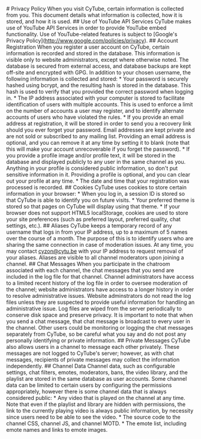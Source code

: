 \# Privacy Policy When you visit CyTube, certain information is collected from you. This document details what information is collected, how it is stored, and how it is used. ## Use of YouTube API Services CyTube makes use of YouTube API Services in order to provide YouTube embed functionality. Use of YouTube-related features is subject to \[Google's Privacy Policy\](http://www.google.com/policies/privacy). ## Account Registration When you register a user account on CyTube, certain information is recorded and stored in the database. This information is visible only to website administrators, except where otherwise noted. The database is secured from external access, and database backups are kept off-site and encrypted with GPG. In addition to your chosen username, the following information is collected and stored: \* Your password is securely hashed using bcrypt, and the resulting hash is stored in the database. This hash is used to verify that you provided the correct password when logging in. \* The IP address associated with your computer is stored to facilitate identification of users with multiple accounts. This is used to enforce a limit on the number of accounts a user may register, and to identify alternate accounts of users who have violated the rules. \* If you provide an email address at registration, it will be stored in order to send you a recovery link should you ever forget your password. Email addresses are kept private and are not sold or subscribed to any mailing list. Providing an email address is optional, and you can remove it at any time by setting it to blank (note that this will make your account unrecoverable if you forget the password). \* If you provide a profile image and/or profile text, it will be stored in the database and displayed publicly to any user in the same channel as you. Anything in your profile is considered public information, so don't put sensitive information in it. Providing a profile is optional, and you can clear out your profile at any time. \* The date and time that your registration was processed is recorded. ## Cookies CyTube uses cookies to store certain information in your browser: \* When you log in, a session ID is stored so that CyTube is able to identify you on future visits. \* Your preferred theme is stored so that pages on CyTube will display using that theme. \* If your browser does not support HTML5 localStorage, cookies are used to store your site preferences (such as preferred layout, preferred quality, chat settings, etc.). ## Aliases CyTube keeps a temporary record of any username that logs in from your IP address, up to a maximum of 5 names over the course of a month. The purpose of this is to identify users who are sharing the same connection in case of moderation issues. At any time, you may contact cyzon@cytu.be with your IP address to request removal of your aliases. Aliases are visible to all channel moderators upon joining a channel. ## Chat Messages When you participate in the chatroom associated with each channel, the chat messages that you send are included in the log file for that channel. Channel administrators have access to a limited recent history of the log file in order to oversee moderation of the channel; website administrators have access to a longer history in order to resolve administrative issues. Website adminstrators do not read the log files unless they are suspected to provide useful information for handling an administrative issue. Log files are wiped from the server periodically to conserve disk space and preserve privacy. It is important to note that when you send a chat message, that chat message is broadcast to every user in the channel. Other users could be monitoring or logging the chat messages separately from CyTube, so be careful what you say and do not post any personally identifying or private information. ## Private Messages CyTube also allows users in a channel to message each other privately. These messages are not logged to CyTube's server; however, as with chat messages, recipients of private messages may collect the information independently. ## Channel Data Channel data, such as configurable settings, chat filters, emotes, moderators, bans, the video library, and the playlist are stored in the same database as user accounts. Some channel data can be limited to certain users by configuring the permissions appropriately, however there is some channel data that is always considered public: \* Any video that is played on the channel at any time. Note that even if the playlist and library are hidden with permissions, the link to the currently playing video is always public information, by necessity since users need to be able to see the video. \* The source code to the channel CSS, channel JS, and channel MOTD. \* The emote list, including emote names and links to emote images.